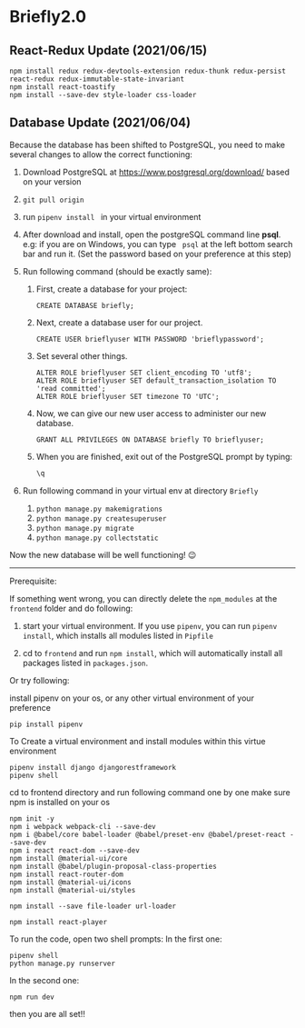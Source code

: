 # Briefly2.0

## React-Redux Update (2021/06/15)
```
npm install redux redux-devtools-extension redux-thunk redux-persist react-redux redux-immutable-state-invariant
npm install react-toastify
npm install --save-dev style-loader css-loader
```

## Database Update (2021/06/04)

Because the database has been shifted to PostgreSQL, you need to make several changes to allow the correct functioning:

1. Download PostgreSQL at https://www.postgresql.org/download/ based on your version

2. `git pull origin`

3. run `pipenv install ` in your virtual environment

4. After download and install, open the postgreSQL command line **psql**. e.g: if you are on Windows, you can type ` psql` at the left bottom search bar and run it. (Set the password based on your preference at this step)

5. Run following command (should be exactly same): 

   1. First, create a database for your project:

      `CREATE DATABASE briefly;`

   2. Next, create a database user for our project.

      `CREATE USER brieflyuser WITH PASSWORD 'brieflypassword';`

   3. Set several other things.

      ```
      ALTER ROLE brieflyuser SET client_encoding TO 'utf8';
      ALTER ROLE brieflyuser SET default_transaction_isolation TO 'read committed';
      ALTER ROLE brieflyuser SET timezone TO 'UTC';
      ```

   4. Now, we can give our new user access to administer our new database.

      `GRANT ALL PRIVILEGES ON DATABASE briefly TO brieflyuser;`

   5. When you are finished, exit out of the PostgreSQL prompt by typing:

      ```bash
      \q
      ```

6. Run following command in your virtual env at directory `Briefly`

   1. `python manage.py makemigrations`
   2. `python manage.py createsuperuser`
   3. `python manage.py migrate`
   4. `python manage.py collectstatic`

Now the new database will be well functioning!  :wink:

------

Prerequisite: 

If something went wrong, you can directly delete the `npm_modules` at the `frontend` folder and do following: 

1. start your virtual environment.  If you use `pipenv`, you can run `pipenv install`, which installs all modules listed in `Pipfile`

2. cd to `frontend` and run `npm install`, which will automatically install all packages listed in `packages.json`.


Or try following:

install pipenv on your os, or any other virtual environment of your preference
```
pip install pipenv
```
To Create a virtual environment and install modules within this virtue environment
```
pipenv install django djangorestframework
pipenv shell
```
cd to frontend directory and run following command one by one
make sure npm is installed on your os

```
npm init -y
npm i webpack webpack-cli --save-dev
npm i @babel/core babel-loader @babel/preset-env @babel/preset-react --save-dev
npm i react react-dom --save-dev
npm install @material-ui/core
npm install @babel/plugin-proposal-class-properties
npm install react-router-dom
npm install @material-ui/icons
npm install @material-ui/styles

npm install --save file-loader url-loader

npm install react-player
```
To run the code, open two shell prompts:
In the first one:
```
pipenv shell
python manage.py runserver
```
In the second one:
```
npm run dev
```
then you are all set!!

